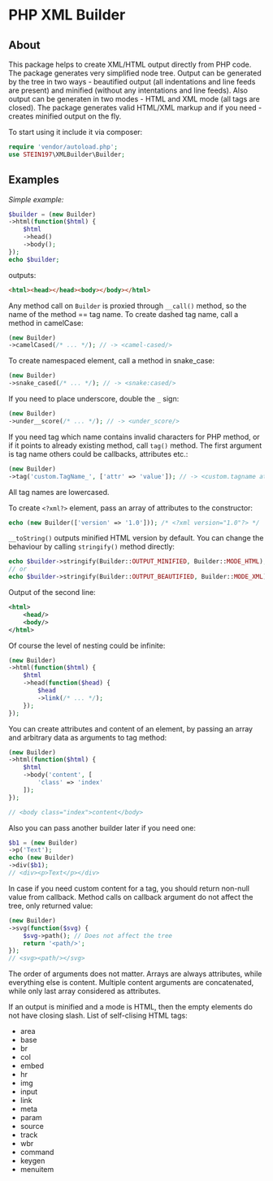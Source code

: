# PHP XML Builder

## About
This package helps to create XML/HTML output directly from PHP code. The package generates very simplified node tree. Output can be generated by the tree in two ways - beautified output (all indentations and line feeds are present) and minified (without any intentations and line feeds). Also output can be generaten in two modes - HTML and XML mode (all tags are closed). The package generates valid HTML/XML markup and if you need - creates minified output on the fly.

To start using it include it via composer:
```PHP
require 'vendor/autoload.php';
use STEIN197\XMLBuilder\Builder;
```

## Examples

*Simple example:*
```PHP
$builder = (new Builder)
->html(function($html) {
	$html
	->head()
	->body();
});
echo $builder;
```

outputs:
```HTML
<html><head></head><body></body></html>
```

Any method call on `Builder` is proxied through `__call()` method, so the name of the method == tag name. To create dashed tag name, call a method in camelCase:
```PHP
(new Builder)
->camelCased(/* ... */); // -> <camel-cased/>
```

To create namespaced element, call a method in snake_case:
```PHP
(new Builder)
->snake_cased(/* ... */); // -> <snake:cased/>
```

If you need to place underscore, double the `_` sign:
```PHP
(new Builder)
->under__score(/* ... */); // -> <under_score/>
```

If you need tag which name contains invalid characters for PHP method, or if it points to already existing method, call `tag()` method. The first argument is tag name others could be callbacks, attributes etc.:
```PHP
(new Builder)
->tag('custom.TagName_', ['attr' => 'value']); // -> <custom.tagname attr="value"/>
```
All tag names are lowercased.

To create `<?xml?>` element, pass an array of attributes to the constructor:
```PHP
echo (new Builder(['version' => '1.0'])); /* <?xml version="1.0"?> */
```

`__toString()` outputs minified HTML version by default. You can change the behaviour by calling `stringify()` method directly:
```PHP
echo $builder->stringify(Builder::OUTPUT_MINIFIED, Builder::MODE_HTML);
// or
echo $builder->stringify(Builder::OUTPUT_BEAUTIFIED, Builder::MODE_XML);
```

Output of the second line:
```XML
<html>
	<head/>
	<body/>
</html>
```

Of course the level of nesting could be infinite:
```PHP
(new Builder)
->html(function($html) {
	$html
	->head(function($head) {
		$head
		->link(/* ... */);
	});
});
```

You can create attributes and content of an element, by passing an array and arbitrary data as arguments to tag method:
```PHP
(new Builder)
->html(function($html) {
	$html
	->body('content', [
		'class' => 'index'
	]);
});

// <body class="index">content</body>
```

Also you can pass another builder later if you need one:
```PHP
$b1 = (new Builder)
->p('Text');
echo (new Builder)
->div($b1);
// <div><p>Text</p></div>
```

In case if you need custom content for a tag, you should return non-null value from callback. Method calls on callback argument do not affect the tree, only returned value:
```PHP
(new Builder)
->svg(function($svg) {
	$svg->path(); // Does not affect the tree
	return '<path/>';
});
// <svg><path/></svg>
```

The order of arguments does not matter. Arrays are always attributes, while everything else is content. Multiple content arguments are concatenated, while only last array considered as attributes.

If an output is minified and a mode is HTML, then the empty elements do not have closing slash. List of self-clising HTML tags:
- area
- base
- br
- col
- embed
- hr
- img
- input
- link
- meta
- param
- source
- track
- wbr
- command
- keygen
- menuitem
